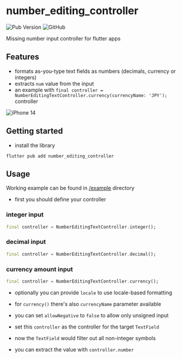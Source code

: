 # number_editing_controller

![Pub Version](https://img.shields.io/pub/v/number_editing_controller)
![GitHub](https://img.shields.io/github/license/nerdy-pro/flutter_number_editing_controller)

Missing number input controller for flutter apps

## Features

- formats as-you-type text fields as numbers (decimals, currency or integers)
- extracts `num` value from the input
- an example with `final controller = NumberEditingTextController.currency(currencyName: 'JPY');` controller

![iPhone 14](https://github.com/nerdy-pro/flutter_number_editing_controller/blob/main/img/screenshot.gif)


## Getting started

- install the library

```shell
flutter pub add number_editing_controller
```


## Usage



Working example can be found in [/example](https://github.com/nerdy-pro/flutter_number_editing_controller/tree/main/example) directory

- first you should define your controller

### integer input

```dart
final controller = NumberEditingTextController.integer();
```

### decimal input

```dart
final controller = NumberEditingTextController.decimal();
```

### currency amount input

```dart
final controller = NumberEditingTextController.currency();
```

- optionally you can provide `locale` to use locale-based formatting
- for `currency()` there's also `currencyName` parameter available

- you can set `allowNegative` to `false` to allow only unsigned input

- set this `controller` as the controller for the target `TextField`
- now the `TextField` would filter out all non-integer symbols
- you can extract the value with `controller.number`
